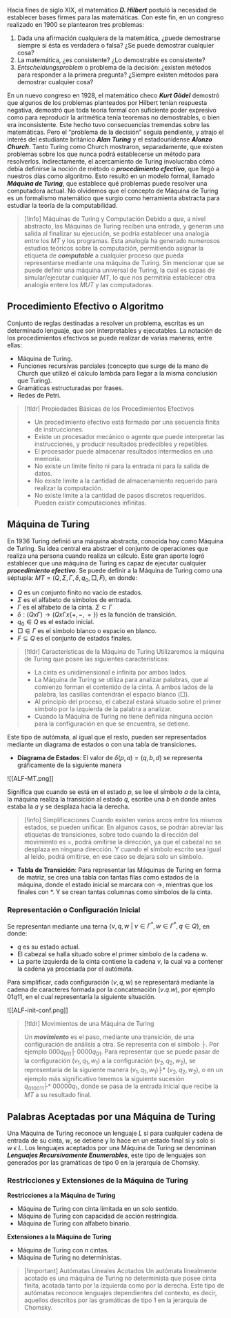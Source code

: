 Hacia fines de siglo XIX, el matemático ***D. Hilbert*** postuló la necesidad de establecer bases firmes para las matemáticas. Con este fin, en un congreso realizado en 1900 se plantearon tres problemas:

1. Dada una afirmación cualquiera de la matemática, ¿puede demostrarse siempre si ésta es verdadera o falsa? ¿Se puede demostrar cualquier cosa?
2. La matemática, ¿es consistente? ¿Lo demostrable es consistente?
3. *Entscheidungsproblem* o problema de la decisión: ¿existen métodos para responder a la primera pregunta? ¿Siempre existen métodos para demostrar cualquier cosa?

En un nuevo congreso en 1928, el matemático checo ***Kurt Gödel*** demostró que algunos de los problemas planteados por Hilbert tenían respuesta negativa, demostró que toda teoría formal con suficiente poder expresivo como para reproducir la aritmética tenía teoremas no demostrables, o bien era inconsistente. Este hecho tuvo consecuencias tremendas sobre las matemáticas.
Pero el “problema de la decisión” seguía pendiente, y atrajo el interés del estudiante británico ***Alan Turing*** y el estadounidense ***Alonzo Church***. Tanto Turing como Church mostraron, separadamente, que existen problemas sobre los que nunca podrá establecerse un método para resolverlos. Indirectamente, el acercamiento de Turing involucraba cómo debía definirse la noción de método o ***procedimiento efectivo***, que llegó a nuestros días como algoritmo. Esto resultó en un modelo formal, llamado ***Máquina de Turing***, que establece qué problemas puede resolver una computadora actual. No olvidemos que el concepto de Máquina de Turing es un formalismo matemático que surgio como herramienta abstracta para estudiar la teoría de la computabilidad.

>[!info] Máquinas de Turing y Computación
>Debido a que, a nivel abstracto, las Máquinas de Turing reciben una entrada, y generan una salida al finalizar su ejecución, se podría establecer una analogía entre los *MT* y los programas.
>Esta analogía ha generado numerosos estudios teóricos sobre la computación, permitiendo asignar la etiqueta de ***computable*** a cualquier proceso que pueda representarse mediante una máquina de Turing. Sin mencionar que se puede definir una máquina universal de Turing, la cual es capas de simular/ejecutar cualquier *MT*, lo que nos permitiría establecer otra analogía entere los *MUT* y las computadoras. 

## Procedimiento Efectivo o Algoritmo

Conjunto de reglas destinadas a resolver un problema, escritas es un determinado lenguaje, que son interpretables y ejecutables. La notación de los procedimientos efectivos se puede realizar de varias maneras, entre ellas:

- Máquina de Turing.
- Funciones recursivas parciales (concepto que surge de la mano de Church que utilizó el cálculo lambda para llegar a la misma conclusión que Turing).
- Gramáticas estructuradas por frases.
- Redes de Petri.

>[!tldr] Propiedades Básicas de los Procedimientos Efectivos
>- Un procedimiento efectivo está formado por una secuencia finita de instrucciones.
>- Existe un procesador mecánico o agente que puede interpretar las instrucciones, y producir resultados predecibles y repetibles.
>- El procesador puede almacenar resultados intermedios en una memoria.
>- No existe un límite finito ni para la entrada ni para la salida de datos.
>- No existe límite a la cantidad de almacenamiento requerido para realizar la computación.
>- No existe límite a la cantidad de pasos discretos requeridos. Pueden existir computaciones infinitas.

## Máquina de Turing

En 1936 Turing definió una máquina abstracta, conocida hoy como Máquina de Turing. Su idea central era abstraer el conjunto de operaciones que realiza una persona cuando realiza un cálculo. Este gran aporte logró establecer que una máquina de Turing es capaz de ejecutar cualquier ***procedimiento efectivo***.
Se puede definir a la Máquina de Turing como una séptupla: $MT = (Q, Σ, Γ, δ, q_0 , □, F)$, en donde:

- $Q$ es un conjunto finito no vacío de estados.
- $Σ$ es el alfabeto de símbolos de entrada.
- $Γ$ es el alfabeto de la cinta. $Σ ⊂ Γ$
- $δ: (Q x Γ)\longrightarrow(Q x Γx\{+, - , =\})$ es la función de transición.
- $q_0 ∈ Q$ es el estado inicial.
- $□ ∈ Γ$ es el símbolo blanco o espacio en blanco.
- $F ⊆ Q$ es el conjunto de estados finales.

>[!tldr] Características de la Máquina de Turing
> Utilizaremos la máquina de Turing que posee las siguientes características:
> - La cinta es unidimensional e infinita por ambos lados.
> - La Máquina de Turing se utiliza para analizar palabras, que al comienzo forman el contenido de la cinta. A ambos lados de la palabra, las casillas contendrán el espacio blanco (□).
> - Al principio del proceso, el cabezal estará situado sobre el primer símbolo por la izquierda de la palabra a analizar.
> - Cuando la Máquina de Turing no tiene definida ninguna acción para la configuración en que se encuentra, se detiene.

Este tipo de autómata, al igual que el resto, pueden ser representados mediante un diagrama de estados o con una tabla de transiciones.

- **Diagrama de Estados**: El valor de $δ(p, a) = (q, b, d)$ se representa gráficamente de la siguiente manera

![[ALF-MT.png]]

Significa que cuando se está en el estado $p$, se lee el símbolo $a$ de la cinta, la máquina realiza la transición al estado $q$, escribe una $b$ en donde antes estaba la $a$ y se desplaza hacia la derecha.

>[!info] Simplificaciones
> Cuando existen varios arcos entre los mismos estados, se pueden unificar. En algunos casos, se podrán abreviar las etiquetas de transiciones, sobre todo cuando la dirección del movimiento es =, podrá omitirse la dirección, ya que el cabezal no se desplaza en ninguna dirección. Y cuando el símbolo escrito sea igual al leído, podrá omitirse, en ese caso se dejara solo un símbolo.

- **Tabla de Transición**: Para representar las Máquinas de Turing en forma de matriz, se crea una tabla con tantas filas como estados de la máquina, donde el estado inicial se marcara con ->, mientras que los finales con \*. Y se crean tantas columnas como símbolos de la cinta.

### Representación o Configuración Inicial

Se representan mediante una terna $\{ v, q, w \ | \ v \in Γ^*, w \in Γ^*, q \in Q\}$, en donde:
- $q$ es su estado actual.
- El cabezal se halla situado sobre el primer símbolo de la cadena $w$.
- La parte izquierda de la cinta contiene la cadena $v$, la cual va a contener la cadena ya procesada por el autómata.

Para simplificar, cada configuración $(v, q, w)$ se representará mediante la cadena de caracteres formada por la concatenación $(v.q.w)$, por ejemplo $01q11$, en el cual representaría la siguiente situación.

![[ALF-init-conf.png]]

>[!tldr] Movimientos de una Máquina de Turing
>
>Un ***movimiento*** es el paso, mediante una transición, de una configuración de análisis a otra. Se representa con el símbolo ├. Por ejemplo $000q_011 ├ \  0000q_01$.
>Para representar que se puede pasar de la configuración $(v_1,q_1,w_1)$ a la configuración $(v_2,q_2,w_2)$, se representaría de la siguiente manera $(v_1,q_1,w_1) ├* \  (v_2,q_2,w_2)$, o en un ejemplo más significativo tenemos la siguiente sucesión $q_010011 ├* \  00000q_1$, donde se pasa de la entrada inicial que recibe la *MT* a su resultado final.

## Palabras Aceptadas por una Máquina de Turing

Una Máquina de Turing reconoce un lenguaje $L$ si para cualquier cadena de entrada de su cinta, $w$, se detiene y lo hace en un estado final si y solo si $w \  ϵ \ L$. Los lenguajes aceptados por una Máquina de Turing se denominan ***Lenguajes Recursivamente Enumerables***, este tipo de lenguajes son generados por las gramáticas de tipo 0 en la jerarquía de Chomsky.

### Restricciones y Extensiones de la Máquina de Turing

**Restricciones a la Máquina de Turing**
- Máquina de Turing con cinta limitada en un solo sentido.
- Máquina de Turing con capacidad de acción restringida.
- Máquina de Turing con alfabeto binario.

**Extensiones a la Máquina de Turing**
- Máquina de Turing con $n$ cintas.
- Máquina de Turing no deterministas.

>[!important] Autómatas Lineales Acotados
>Un autómata linealmente acotado es una máquina de Turing no determinista que posee cinta finita, acotada tanto por la izquierda como por la derecha. Este tipo de autómatas reconoce lenguajes dependientes del contexto, es decir, aquellos descritos por las gramáticas de tipo 1 en la jerarquía de Chomsky.
